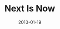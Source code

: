---
layout: media
category: media
series: "Next"
title: "Next Is Now"
date: 2010-01-19
description: "Todd Henry shares how God uses dreams to build into us the capacity for greatness."
video: "https://s3.amazonaws.com/crossroadsvideomessages/Next3.mp4"
video-poster: "https://www.crossroads.net/uploadedfiles/Next3-still.jpg"
---